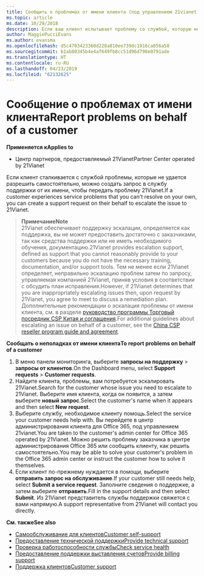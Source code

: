 ```yaml
---
title: Сообщить о проблемах от имени клиента (под управлением 21vianet центра партнеров)
ms.topic: article
ms.date: 10/29/2018
description: Если ваш клиент испытывает проблему со службой, которую невозможно разрешить, и, удовлетворяющей критериям, установленным компанией 21Vianet, файла запрос на техническую поддержку для них.
author: MaggiePucciEvans
ms.author: evansma
ms.openlocfilehash: d5c4703423360d228a810ee739dc1916ca056a58
ms.sourcegitcommit: b1ab80345b4e4af649fb8cc51d96d798e0791ade
ms.translationtype: HT
ms.contentlocale: ru-RU
ms.lasthandoff: 04/23/2019
ms.locfileid: "62132625"
---
```

# <a name="report-problems-on-behalf-of-a-customer"></a><span data-ttu-id="bdb4d-103">Сообщение о проблемах от имени клиента</span><span class="sxs-lookup"><span data-stu-id="bdb4d-103">Report problems on behalf of a customer</span></span>

<span data-ttu-id="bdb4d-104">**Применяется к**</span><span class="sxs-lookup"><span data-stu-id="bdb4d-104">**Applies to**</span></span>

-   <span data-ttu-id="bdb4d-105">Центр партнеров, предоставляемый 21Vianet</span><span class="sxs-lookup"><span data-stu-id="bdb4d-105">Partner Center operated by 21Vianet</span></span>


<span data-ttu-id="bdb4d-106">Если клиент сталкивается с службой проблемы, которые не удается разрешить самостоятельно, можно создать запрос в службу поддержки от их имени, чтобы передать проблему 21Vianet.</span><span class="sxs-lookup"><span data-stu-id="bdb4d-106">If a customer experiences service problems that you can't resolve on your own, you can create a support request on their behalf to escalate the issue to 21Vianet.</span></span>

><span data-ttu-id="bdb4d-107">**Примечание**</span><span class="sxs-lookup"><span data-stu-id="bdb4d-107">**Note**</span></span><br><span data-ttu-id="bdb4d-108">21Vianet обеспечивает поддержку эскалации, определяется как поддержка, вы не может предоставить достаточно с заказчиками, так как средства поддержки или не иметь необходимого обучения, документацию.</span><span class="sxs-lookup"><span data-stu-id="bdb4d-108">21Vianet provides escalation support, defined as support that you cannot reasonably provide to your customers because you do not have the necessary training, documentation, and/or support tools.</span></span> <span data-ttu-id="bdb4d-109">Тем не менее если 21Vianet определяет, неправильно эскалацию проблем затем по запросу, управляемая компанией 21Vianet, приняв условия в соответствии с обсудить план исправления.</span><span class="sxs-lookup"><span data-stu-id="bdb4d-109">However, if 21Vianet determines that you are inappropriately escalating issues then, upon request by 21Vianet, you agree to meet to discuss a remediation plan.</span></span> <span data-ttu-id="bdb4d-110">Дополнительные рекомендации о эскалация проблемы от имени клиента, см. в разделе [руководство программы Торговый посредник CSP Китая и соглашения](csp-program-guide-and-agreements.md).</span><span class="sxs-lookup"><span data-stu-id="bdb4d-110">For additional guidelines about escalating an issue on behalf of a customer, see the [China CSP reseller program guide and agreement](csp-program-guide-and-agreements.md).</span></span>


<span data-ttu-id="bdb4d-111">**Сообщать о неполадках от имени клиента**</span><span class="sxs-lookup"><span data-stu-id="bdb4d-111">**To report problems on behalf of a customer**</span></span>

1. <span data-ttu-id="bdb4d-112">В меню панели мониторинга, выберите **запросы на поддержку** &gt; **запросы от клиентов**.</span><span class="sxs-lookup"><span data-stu-id="bdb4d-112">On the Dashboard menu, select **Support requests** &gt; **Customer requests**.</span></span>
2. <span data-ttu-id="bdb4d-113">Найдите клиента, проблемы, вам потребуется эскалировать 21Vianet.</span><span class="sxs-lookup"><span data-stu-id="bdb4d-113">Search for the customer whose issue you need to escalate to 21Vianet.</span></span> <span data-ttu-id="bdb4d-114">Выберите имя клиента, когда он появится, а затем выберите **новый запрос**.</span><span class="sxs-lookup"><span data-stu-id="bdb4d-114">Select the customer's name when it appears and then select **New request**.</span></span>
3. <span data-ttu-id="bdb4d-115">Выберите службу, необходимое клиенту помощь.</span><span class="sxs-lookup"><span data-stu-id="bdb4d-115">Select the service your customer needs help with.</span></span> <span data-ttu-id="bdb4d-116">Вы перейдете в центр администрирования клиента для Office 365, под управлением 21vianet.</span><span class="sxs-lookup"><span data-stu-id="bdb4d-116">You are taken to the customer's admin center for Office 365 operated by 21Vianet.</span></span> <span data-ttu-id="bdb4d-117">Можно решить проблему заказчика в центре администрирования Office 365 или сообщить клиенту, как решить самостоятельно.</span><span class="sxs-lookup"><span data-stu-id="bdb4d-117">You may be able to solve your customer's problem in the Office 365 admin center or instruct the customer how to solve it themselves.</span></span>
4. <span data-ttu-id="bdb4d-118">Если клиент по-прежнему нуждается в помощи, выберите **отправить запрос на обслуживание**.</span><span class="sxs-lookup"><span data-stu-id="bdb4d-118">If your customer still needs help, select **Submit a service request**.</span></span> <span data-ttu-id="bdb4d-119">Заполните сведения о поддержке, а затем выберите **отправить**.</span><span class="sxs-lookup"><span data-stu-id="bdb4d-119">Fill in the support details and then select **Submit**.</span></span> <span data-ttu-id="bdb4d-120">Из 21Vianet представитель службы поддержки свяжется с вами напрямую.</span><span class="sxs-lookup"><span data-stu-id="bdb4d-120">A support representative from 21Vianet will contact you directly.</span></span>

<span data-ttu-id="bdb4d-121">**См. также**</span><span class="sxs-lookup"><span data-stu-id="bdb4d-121">**See also**</span></span>

-   [<span data-ttu-id="bdb4d-122">Самообслуживание для клиентов</span><span class="sxs-lookup"><span data-stu-id="bdb4d-122">Customer self-support</span></span>](customer-self-support.md)
-   [<span data-ttu-id="bdb4d-123">Предоставление технической поддержки</span><span class="sxs-lookup"><span data-stu-id="bdb4d-123">Provide technical support</span></span>](provide-technical-support.md)
-   [<span data-ttu-id="bdb4d-124">Проверка работоспособности службы</span><span class="sxs-lookup"><span data-stu-id="bdb4d-124">Check service health</span></span>](check-service-health.md)
-   [<span data-ttu-id="bdb4d-125">Предоставление поддержки выставления счетов</span><span class="sxs-lookup"><span data-stu-id="bdb4d-125">Provide billing support</span></span>](provide-billing-support.md)
-   [<span data-ttu-id="bdb4d-126">Поддержка клиентов</span><span class="sxs-lookup"><span data-stu-id="bdb4d-126">Customer support</span></span>](customer-support.md)